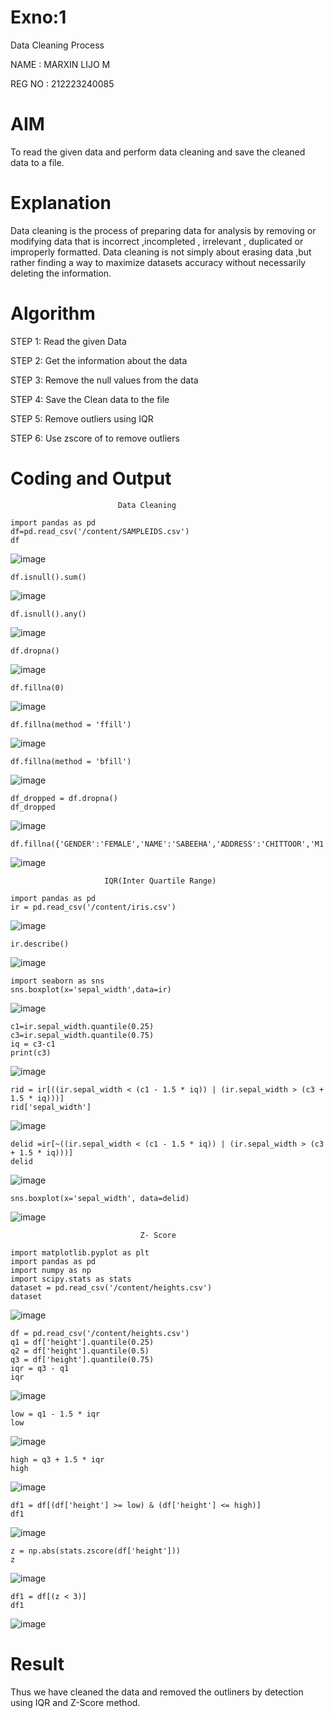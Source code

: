 # Exno:1
Data Cleaning Process

NAME : MARXIN LIJO M

REG NO : 212223240085

# AIM
To read the given data and perform data cleaning and save the cleaned data to a file.

# Explanation
Data cleaning is the process of preparing data for analysis by removing or modifying data that is incorrect ,incompleted , irrelevant , duplicated or improperly formatted. Data cleaning is not simply about erasing data ,but rather finding a way to maximize datasets accuracy without necessarily deleting the information.

# Algorithm
STEP 1: Read the given Data

STEP 2: Get the information about the data

STEP 3: Remove the null values from the data

STEP 4: Save the Clean data to the file

STEP 5: Remove outliers using IQR

STEP 6: Use zscore of to remove outliers

# Coding and Output
```
                        Data Cleaning
```
```
import pandas as pd
df=pd.read_csv('/content/SAMPLEIDS.csv')
df
```
![image](https://github.com/user-attachments/assets/ea84267f-3470-439f-9714-6c54cb660d9b)
```
df.isnull().sum()
```
 ![image](https://github.com/user-attachments/assets/09e4bf40-e343-40fa-b71f-df1f50883705)
```
df.isnull().any()
```
![image](https://github.com/user-attachments/assets/fdb1629f-7057-4a23-82bf-585ac5a6f92c)
```
df.dropna()
```
![image](https://github.com/user-attachments/assets/980e85e2-ed13-4adb-a8ab-279a055f2b63)
```
df.fillna(0)
```
![image](https://github.com/user-attachments/assets/8348acb2-3796-46b5-b026-56007d51a717)
```
df.fillna(method = 'ffill')
```
![image](https://github.com/user-attachments/assets/685e5b5a-0174-457c-8937-55d3074509ec)
```
df.fillna(method = 'bfill')
```
![image](https://github.com/user-attachments/assets/07d025e1-810f-490d-aeae-08733c214682)
```
df_dropped = df.dropna()
df_dropped
```
![image](https://github.com/user-attachments/assets/1c480f9b-723d-446f-8503-7b82c7f679a9)
```
df.fillna({'GENDER':'FEMALE','NAME':'SABEEHA','ADDRESS':'CHITTOOR','M1':98,'M2':87,'M3':76,'M4':92,'TOTAL':305,'AVG':89.999999})
```
![image](https://github.com/user-attachments/assets/d89aa3da-ac0a-4dfc-8a2b-433ab0f753e8)
```
                     IQR(Inter Quartile Range)
```
```
import pandas as pd
ir = pd.read_csv('/content/iris.csv')
```
![image](https://github.com/user-attachments/assets/e82f08fc-2cb9-4a6a-97f7-9a565182c49c)
```
ir.describe()
```
![image](https://github.com/user-attachments/assets/06528a93-2620-4242-9282-84888fca94ec)
```
import seaborn as sns
sns.boxplot(x='sepal_width',data=ir)
```
![image](https://github.com/user-attachments/assets/7cc9237a-b6a7-49f7-a00a-ae5a5f79b3f4)
```
c1=ir.sepal_width.quantile(0.25)
c3=ir.sepal_width.quantile(0.75)
iq = c3-c1
print(c3)
```
![image](https://github.com/user-attachments/assets/026ca6b7-2c7d-4f9a-808b-3fec62584bee)
```
rid = ir[((ir.sepal_width < (c1 - 1.5 * iq)) | (ir.sepal_width > (c3 + 1.5 * iq)))]
rid['sepal_width']
```
![image](https://github.com/user-attachments/assets/54a9b864-3dcb-4243-bfae-1026a83a78ff)
```
delid =ir[~((ir.sepal_width < (c1 - 1.5 * iq)) | (ir.sepal_width > (c3 + 1.5 * iq)))]
delid
```
![image](https://github.com/user-attachments/assets/13ed060b-05fb-4bcd-9459-58ee47e5365b)
```
sns.boxplot(x='sepal_width', data=delid)
```
![image](https://github.com/user-attachments/assets/153de1e6-c0ac-468d-9d73-590256fe76e6)
```
                             Z- Score
```
```
import matplotlib.pyplot as plt
import pandas as pd
import numpy as np
import scipy.stats as stats
dataset = pd.read_csv('/content/heights.csv')
dataset
```
![image](https://github.com/user-attachments/assets/7763ddaf-012e-46e3-8bd7-130ae3bb29b3)
```
df = pd.read_csv('/content/heights.csv')
q1 = df['height'].quantile(0.25)
q2 = df['height'].quantile(0.5)
q3 = df['height'].quantile(0.75)
iqr = q3 - q1
iqr
```
![image](https://github.com/user-attachments/assets/df0513ed-05dc-457d-9b3d-01286fcc3129)
```
low = q1 - 1.5 * iqr
low
```
![image](https://github.com/user-attachments/assets/58e94ca1-7d32-4421-9558-187d89586b63)
```
high = q3 + 1.5 * iqr
high
```
![image](https://github.com/user-attachments/assets/45b6ea20-7e4c-46ed-a76b-e1aef4ce4b78)
```
df1 = df[(df['height'] >= low) & (df['height'] <= high)]
df1
```
![image](https://github.com/user-attachments/assets/766cf95a-2cf8-4392-83b0-22606d6db63d)
```
z = np.abs(stats.zscore(df['height']))
z
```
![image](https://github.com/user-attachments/assets/228626f3-48c6-41c2-b030-0ec0217057bb)
```
df1 = df[(z < 3)]
df1
```
![image](https://github.com/user-attachments/assets/69cae24a-0963-4b31-89b0-33f9c5cbd552)

# Result
Thus we have cleaned the data and removed the outliners by detection using IQR and Z-Score method.
